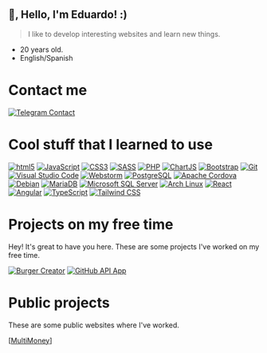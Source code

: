 ## 👋, Hello, I'm Eduardo! :)

> I like to develop interesting websites and learn new things.

 - 20 years old.
 - English/Spanish

# Contact me
  [<img alt="Telegram Contact" src="https://img.shields.io/badge/-Telegram-26A5E4?style=for-the-badge&logo=telegram&logoColor=white" />](https://t.me/eduardoezequieel) 

# Cool stuff that I learned to use
[<img alt="html5" src="https://img.shields.io/badge/-HTML5-E34F26?style=flat-square&logo=html5&logoColor=white" />](https://developer.mozilla.org/en-US/docs/Web/Guide/HTML/HTML5) 
[<img alt="JavaScript" src="https://img.shields.io/badge/-JavaScript-edb200?style=flat-square&logo=javascript&logoColor=white" />](https://developer.mozilla.org/en-US/docs/Web/JavaScript) [<img alt="CSS3" src="https://img.shields.io/badge/-CSS3-2071F2?style=flat-square&logo=css3&logoColor=white" />](https://developer.mozilla.org/en-US/docs/Web/CSS) [<img alt="SASS" src="https://img.shields.io/badge/-SCSS-C76494?style=flat-square&logo=sass&logoColor=white" />](https://sass-lang.com/) [<img alt="PHP" src="https://img.shields.io/badge/-PHP-7175AA?style=flat-square&logo=php&logoColor=white" />](https://www.php.net/) 
[<img alt="ChartJS" src="https://img.shields.io/badge/-ChartJS-FF6384?style=flat-square&logo=chartdotjs&logoColor=white" />](https://www.chartjs.org/) [<img alt="Bootstrap" src="https://img.shields.io/badge/-Bootstrap-7952B3?style=flat-square&logo=bootstrap&logoColor=white" />](https://getbootstrap.com/) [<img alt="Git" src="https://img.shields.io/badge/-Git-f05033?style=flat-square&logo=git&logoColor=white" />](https://git-scm.com) [<img alt="Visual Studio Code" src="https://img.shields.io/badge/-Visual Studio Code-007ACC?style=flat-square&logo=visual-studio-code&logoColor=white" />](https://code.visualstudio.com/) 
[<img alt="Webstorm" src="https://img.shields.io/badge/-Webstorm-07A7F5?style=flat-square&logo=webstorm&logoColor=white" />](https://www.jetbrains.com/webstorm/promo/?source=google&medium=cpc&campaign=9641686239&term=webstorm&content=604189299295&gad=1&gclid=CjwKCAjwxr2iBhBJEiwAdXECwyI-YFh31rpEKnTyR8wGXj-IOgqFO3QaFfUoZx3O0ql6KKve-BcUAhoCqcEQAvD_BwE) [<img alt="PostgreSQL" src="https://img.shields.io/badge/-PostgreSQL-2D5A89?style=flat-square&logo=postgresql&logoColor=white" />](https://www.postgresql.org/) [<img alt="Apache Cordova" src="https://img.shields.io/badge/-Apache%20Cordova-141414?style=flat-square&logo=apachecordova&logoColor=white" />](https://cordova.apache.org/) [<img alt="Debian" src="https://img.shields.io/badge/-Debian-A81D33?style=flat-square&logo=debian&logoColor=white" />](https://www.debian.org/index.en.html) [<img alt="MariaDB" src="https://img.shields.io/badge/-MariaDB-003545?style=flat-square&logo=mariadb&logoColor=white" />](https://mariadb.org/documentation/) [<img alt="Microsoft SQL Server" src="https://img.shields.io/badge/-Microsoft%20SQL%20Server-CC2927?style=flat-square&logo=microsoftsqlserver&logoColor=white" />](https://en.wikipedia.org/wiki/Microsoft_SQL_Server) [<img alt="Arch Linux" src="https://img.shields.io/badge/-Arch%20Linux-3fa6d9?style=flat-square&logo=archlinux&logoColor=white" />](https://archlinux.org/) [<img alt="React" src="https://img.shields.io/badge/-React-5ED3F3?style=flat-square&logo=react&logoColor=black" />](https://react.dev/) 
[<img alt="Angular" src="https://img.shields.io/badge/-Angular-C3002F?style=flat-square&logo=angular&logoColor=white%22"/>](https://angular.io/) 
[<img alt="TypeScript" src="https://img.shields.io/badge/-TypeScript-BAD2EC?style=flat-square&logo=typescript&logoColor=white%22" />](https://www.typescriptlang.org/)
[<img alt="Tailwind CSS" src="https://img.shields.io/badge/-Tailwind%20CSS-38BDF8?style=flat-square&logo=tailwindcss&logoColor=white" />](https://tailwindcss.com/)

# Projects on my free time
Hey! It's great to have you here. These are some projects I've worked on my free time.

[<img alt="Burger Creator" src="https://img.shields.io/badge/-Burger Creator-060913?style=for-the-badge&logo=burgerking&logoColor=white" />](https://applaudo-week-5.vercel.app/home/0) 
[<img alt="GitHub API App" src="https://img.shields.io/badge/-Github API App-33B270?style=for-the-badge&logo=github&logoColor=white" />](https://applaudo-week-7-second-challenge.vercel.app/) 

# Public projects
These are some public websites where I've worked.

[<a target="_blank" href="https://www.multimoney.com/">MultiMoney</a>]
